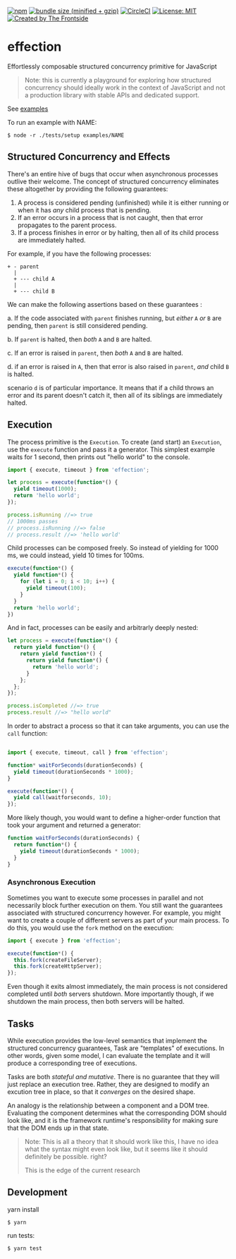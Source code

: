 [![npm](https://img.shields.io/npm/v/effection.svg)](https://www.npmjs.com/package/effection)
[![bundle size (minified +
gzip)](https://badgen.net/bundlephobia/minzip/effection)](https://bundlephobia.com/result?p=effection)
[![CircleCI](https://circleci.com/gh/cowboyd/effection.js.svg?style=shield)](https://circleci.com/gh/cowboyd/effection.js)
[![License: MIT](https://img.shields.io/badge/License-MIT-yellow.svg)](https://opensource.org/licenses/MIT)
[![Created by The Frontside](https://img.shields.io/badge/created%20by-frontside.io-blue.svg)](https://frontside.io)

# effection

Effortlessly composable structured concurrency primitive for
JavaScript

> Note: this is currently a playground for exploring how structured
> concurrency should ideally work in the context of JavaScript and not
> a production library with stable APIs and dedicated support.

See [examples](examples/)

To run an example with NAME:

``` text
$ node -r ./tests/setup examples/NAME
```

## Structured Concurrency and Effects

There's an entire hive of bugs that occur when asynchronous processes
outlive their welcome. The concept of structured concurrency eliminates
these altogether by providing the following guarantees:

1. A process is considered pending (unfinished) while it is either
   running or when it has _any_ child process that is pending.
2. If an error occurs in a process that is not caught, then that error
   propagates to the parent process.
3. If a process finishes in error or by halting, then all of its child
   process are immediately halted.

For example, if you have the following processes:

``` text
+ - parent
  |
  + --- child A
  |
  + --- child B
```

We can make the following assertions based on these guarantees :

a. If the code associated with `parent` finishes running, but _either_ `A`
_or_ `B` are pending, then `parent` is still considered pending.

b. If `parent` is halted, then _both_ `A` and `B` are halted.

c. If an error is raised in `parent`, then _both_ `A` and `B` are
halted.

d. if an error is raised in `A`, then that error is also raised in
`parent`, _and_ child `B` is halted.

scenario `d` is of particular importance. It means that if a child
throws an error and its parent doesn't catch it, then all of its
siblings are immediately halted.

## Execution

The process primitive is the `Execution`. To create (and start) an
`Execution`, use the `execute` function and pass it a generator. This
simplest example waits for 1 second, then prints out "hello world" to
the console.

``` javascript
import { execute, timeout } from 'effection';

let process = execute(function*() {
  yield timeout(1000);
  return 'hello world';
});

process.isRunning //=> true
// 1000ms passes
// process.isRunning //=> false
// process.result //=> 'hello world'
```

Child processes can be composed freely. So instead of yielding for
1000 ms, we could instead, yield 10 times for 100ms.

``` javascript
execute(function*() {
  yield function*() {
    for (let i = 0; i < 10; i++) {
      yield timeout(100);
    }
  }
  return 'hello world';
})
```

And in fact, processes can be easily and arbitrarly deeply nested:

``` javascript
let process = execute(function*() {
  return yield function*() {
    return yield function*() {
      return yield function*() {
        return 'hello world';
      }
    };
  };
});

process.isCompleted //=> true
process.result //=> "hello world"
```

In order to abstract a process so that it can take arguments, you can
use the `call` function:

``` javascript

import { execute, timeout, call } from 'effection';

function* waitForSeconds(durationSeconds) {
  yield timeout(durationSeconds * 1000);
}

execute(function*() {
  yield call(waitforseconds, 10);
});
```

More likely though, you would want to define a higher-order function
that took your argument and returned a generator:


``` javascript
function waitForSeconds(durationSeconds) {
  return function*() {
    yield timeout(durationSeconds * 1000);
  }
}
```

### Asynchronous Execution

Sometimes you want to execute some processes in parallel and not
necessarily block further execution on them. You still want the
guarantees associated with structured concurrency however. For
example, you might want to create a couple of different servers as
part of your main process. To do this, you would use the `fork` method
on the execution:

``` javascript
import { execute } from 'effection';

execute(function*() {
  this.fork(createFileServer);
  this.fork(createHttpServer);
});
```

Even though it exits almost immediately, the main process is not
considered completed until _both_ servers shutdown. More importantly
though, if we shutdown the main process, then both servers will be
halted.

## Tasks

While execution provides the low-level semantics that implement the
structured concurrency guarantees, Task are "templates" of
executions. In other words, given some model, I can evaluate the
template and it will produce a corresponding tree of executions.

Tasks are both _stateful and mutative_. There is no guarantee that they
will just replace an execution tree. Rather, they are designed to
modify an excution tree in place, so that it _converges_ on the
desired shape.

An analogy is the relationship between a component and a DOM
tree. Evaluating the component determines what the corresponding DOM
should look like, and it is the framework runtime's responsibility for
making sure that the DOM ends up in that state.

> Note: This is all a theory that it should work like this, I have no
> idea what the syntax might even look like, but it seems like it
> should definitely be possible. right?
>
> This is the edge of the current research


## Development

yarn install

``` text
$ yarn
```

run tests:

``` text
$ yarn test
```
